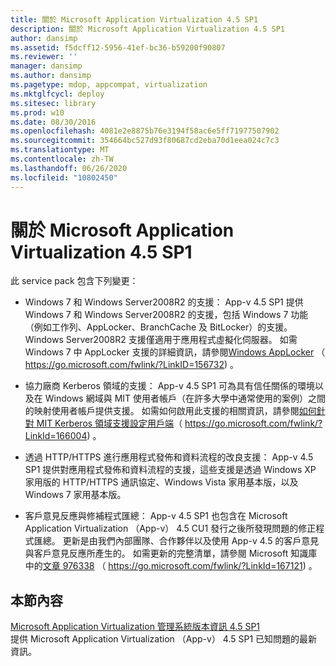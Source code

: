 ```yaml
---
title: 關於 Microsoft Application Virtualization 4.5 SP1
description: 關於 Microsoft Application Virtualization 4.5 SP1
author: dansimp
ms.assetid: f5dcff12-5956-41ef-bc36-b59200f90807
ms.reviewer: ''
manager: dansimp
ms.author: dansimp
ms.pagetype: mdop, appcompat, virtualization
ms.mktglfcycl: deploy
ms.sitesec: library
ms.prod: w10
ms.date: 08/30/2016
ms.openlocfilehash: 4081e2e8875b76e3194f58ac6e5ff71977507902
ms.sourcegitcommit: 354664bc527d93f80687cd2eba70d1eea024c7c3
ms.translationtype: MT
ms.contentlocale: zh-TW
ms.lasthandoff: 06/26/2020
ms.locfileid: "10802450"
---
```

# 關於 Microsoft Application Virtualization 4.5 SP1


此 service pack 包含下列變更：

-   Windows 7 和 Windows Server2008R2 的支援： App-v 4.5 SP1 提供 Windows 7 和 Windows Server2008R2 的支援，包括 Windows 7 功能（例如工作列、AppLocker、BranchCache 及 BitLocker）的支援。Windows Server2008R2 支援僅適用于應用程式虛擬化伺服器。 如需 Windows 7 中 AppLocker 支援的詳細資訊，請參閱[Windows AppLocker](https://go.microsoft.com/fwlink/?LinkID=156732) （ https://go.microsoft.com/fwlink/?LinkID=156732) 。

-   協力廠商 Kerberos 領域的支援： App-v 4.5 SP1 可為具有信任關係的環境以及在 Windows 網域與 MIT 使用者帳戶（在許多大學中通常使用的案例）之間的映射使用者帳戶提供支援。 如需如何啟用此支援的相關資訊，請參閱[如何針對 MIT Kerberos 領域支援設定用戶端](https://go.microsoft.com/fwlink/?LinkId=166004)（ https://go.microsoft.com/fwlink/?LinkId=166004) 。

-   透過 HTTP/HTTPS 進行應用程式發佈和資料流程的改良支援： App-v 4.5 SP1 提供對應用程式發佈和資料流程的支援，這些支援是透過 Windows XP 家用版的 HTTP/HTTPS 通訊協定、Windows Vista 家用基本版，以及 Windows 7 家用基本版。

-   客戶意見反應與修補程式匯總： App-v 4.5 SP1 也包含在 Microsoft Application Virtualization （App-v） 4.5 CU1 發行之後所發現問題的修正程式匯總。 更新是由我們內部團隊、合作夥伴以及使用 App-v 4.5 的客戶意見與客戶意見反應所產生的。 如需更新的完整清單，請參閱 Microsoft 知識庫中的[文章 976338](https://go.microsoft.com/fwlink/?LinkId=167121) （ https://go.microsoft.com/fwlink/?LinkId=167121) 。

## 本節內容


<a href="" id="microsoft-application-virtualization-management-system-release-notes-4-5-sp1"></a>[Microsoft Application Virtualization 管理系統版本資訊 4.5 SP1](microsoft-application-virtualization-management-system-release-notes-45-sp1.md)  
提供 Microsoft Application Virtualization （App-v） 4.5 SP1 已知問題的最新資訊。

 

 





